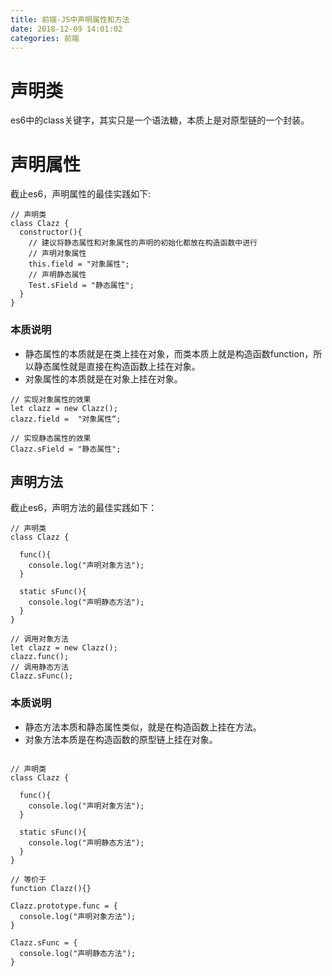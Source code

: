 ```yaml
---
title: 前端-JS中声明属性和方法
date: 2018-12-09 14:01:02
categories: 前端
---
```


# 声明类

es6中的class关键字，其实只是一个语法糖，本质上是对原型链的一个封装。

# 声明属性

截止es6，声明属性的最佳实践如下:

```
// 声明类
class Clazz {
  constructor(){
    // 建议将静态属性和对象属性的声明的初始化都放在构造函数中进行
    // 声明对象属性
    this.field = "对象属性";
    // 声明静态属性
    Test.sField = "静态属性";
  }
}
```

### 本质说明

- 静态属性的本质就是在类上挂在对象，而类本质上就是构造函数function，所以静态属性就是直接在构造函数上挂在对象。
- 对象属性的本质就是在对象上挂在对象。

```
// 实现对象属性的效果
let clazz = new Clazz();
clazz.field =  "对象属性“;

// 实现静态属性的效果
Clazz.sField = "静态属性";

```

## 声明方法

截止es6，声明方法的最佳实践如下：

```
// 声明类
class Clazz {
  
  func(){
    console.log("声明对象方法");
  }
  
  static sFunc(){
    console.log("声明静态方法");
  }
}

// 调用对象方法
let clazz = new Clazz();
clazz.func();
// 调用静态方法
Clazz.sFunc();
```

### 本质说明

- 静态方法本质和静态属性类似，就是在构造函数上挂在方法。
- 对象方法本质是在构造函数的原型链上挂在对象。

```

// 声明类
class Clazz {
  
  func(){
    console.log("声明对象方法");
  }
  
  static sFunc(){
    console.log("声明静态方法");
  }
}

// 等价于
function Clazz(){}

Clazz.prototype.func = {
  console.log("声明对象方法");
}

Clazz.sFunc = {
  console.log("声明静态方法");
}

```

